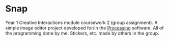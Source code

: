 # Snap
Year 1 Creative Interactions module coursework 2 (group assignment).
A simple image editor project developed for/in the [Processing](https://processing.org/) software.
All of the programming done by me. Stickers, etc. made by others in the group.
